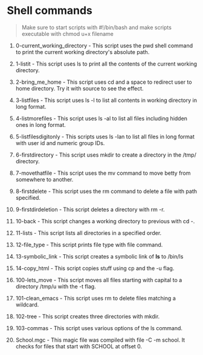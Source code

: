 <h1> Shell commands </h1>

> Make sure to start scripts with #!/bin/bash and make scripts executable with chmod u+x filename

1. 0-current\_working\_directory - This script uses the pwd shell command to print the current working directory's absolute path.

2. 1-listit - This script uses ls to print all the contents of the current working directory.

3. 2-bring\_me\_home - This script uses cd and a space to redirect user to home directory. Try it with source to see the effect.

4. 3-listfiles - This script uses ls -l to list all contents in working directory in long format.

5. 4-listmorefiles - This script uses ls -al to list all files including hidden ones in long format.

6. 5-listfilesdigitonly - This scripts uses ls -lan to list all files in long format with user id and numeric group IDs.

7. 6-firstdirectory - This script uses mkdir to create a directory in the /tmp/ directory.

8. 7-movethatfile - This script uses the mv command to move betty from somewhere to another.

9. 8-firstdelete - This script uses the rm command to delete a file with path specified.

10. 9-firstdirdeletion - This script deletes a directory with rm -r.

11. 10-back - This script changes a working directory to previous with cd -.

12. 11-lists - This script lists all directories in a specified order.

13. 12-file\_type - This script prints file type with file command.

14. 13-symbolic\_link - This script creates a symbolic link of __ls__ to /bin/ls

15. 14-copy\_html - This script copies stuff using cp and the -u flag.

16. 100-lets\_move - This script moves all files starting with capital to a directory /tmp/u with the -t flag.

17. 101-clean\_emacs - This script uses rm to delete files matching a wildcard.

18. 102-tree - This script creates three directories with mkdir.

19. 103-commas - This script uses various options of the ls command.

20. School.mgc - This magic file was compiled with file -C -m school. It checks for files that start with SCHOOL at offset 0.
